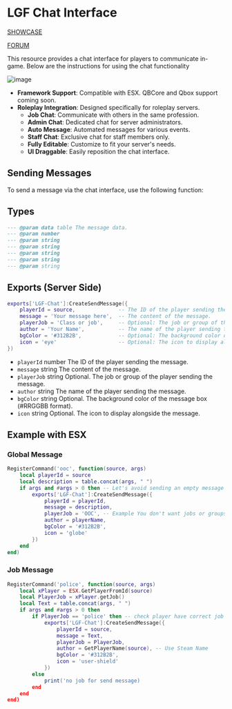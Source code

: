# LGF Chat Interface

[SHOWCASE](https://www.youtube.com/watch?v=hE_XRWy4-EE)

[FORUM](https://forum.cfx.re/t/free-lgf-chat-advanced-roleplay-server/5241930)

This resource provides a chat interface for players to communicate in-game. Below are the instructions for using the chat functionality

![image](https://github.com/Legacy-Framework/LGF-Chat/assets/145626625/92ee517c-21a7-4c87-a30a-50e50c97627a)

- **Framework Support**: Compatible with ESX. QBCore and Qbox support coming soon.
- **Roleplay Integration**: Designed specifically for roleplay servers.
  - **Job Chat**: Communicate with others in the same profession.
  - **Admin Chat**: Dedicated chat for server administrators.
  - **Auto Message**: Automated messages for various events.
  - **Staff Chat**: Exclusive chat for staff members only.
  - **Fully Editable**: Customize to fit your server's needs.
  - **UI Draggable**: Easily reposition the chat interface.




## Sending Messages

To send a message via the chat interface, use the following function:

## Types
```lua
--- @param data table The message data.
--- @param number 
--- @param string 
--- @param string 
--- @param string 
--- @param string 
--- @param string
```

## Exports (Server Side)
```lua
exports['LGF-Chat']:CreateSendMessage({
    playerId = source,              -- The ID of the player sending the message.
    message = 'Your message here',  -- The content of the message.
    playerJob = 'Class or job',     -- Optional: The job or group of the player or the class example 'OOC' ecc.
    author = 'Your Name',           -- The name of the player sending the message.
    bgColor = '#312B2B',            -- Optional: The background color of the message box.
    icon = 'eye'                    -- Optional: The icon to display alongside the message.
})
```
- `playerId` number The ID of the player sending the message.
- `message` string The content of the message.
- `playerJob` string Optional. The job or group of the player sending the message.
- `author` string The name of the player sending the message.
- `bgColor` string Optional. The background color of the message box (#RRGGBB format).
- `icon` string Optional. The icon to display alongside the message.

## Example with ESX

### Global Message
```lua
RegisterCommand('ooc', function(source, args)
    local playerId = source
    local description = table.concat(args, " ")
    if args and #args > 0 then -- Let's avoid sending an empty message
        exports['LGF-Chat']:CreateSendMessage({
            playerId = playerId,
            message = description, 
            playerJob = 'OOC', -- Example You don't want jobs or groups, just put 'OOC' or 'IC' or you choose
            author = playerName,
            bgColor = '#312B2B',
            icon = 'globe'
        })
    end
end)
```
### Job Message
```lua
RegisterCommand('police', function(source, args)
    local xPlayer = ESX.GetPlayerFromId(source)
    local PlayerJob = xPlayer.getJob()
    local Text = table.concat(args, " ")
    if args and #args > 0 then
        if PlayerJob == 'police' then -- check player have correct job
            exports['LGF-Chat']:CreateSendMessage({
                playerId = source,
                message = Text,
                playerJob = PlayerJob,
                author = GetPlayerName(source), -- Use Steam Name
                bgColor = '#312B2B',
                icon = 'user-shield'
            })
        else
            print('no job for send message)
        end
    end
end)
```

